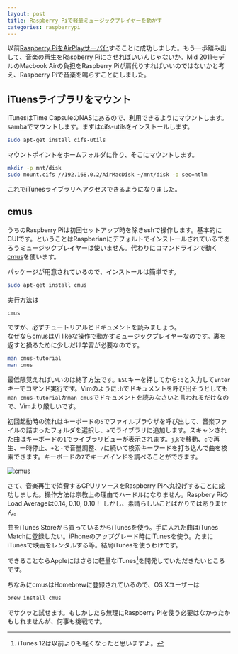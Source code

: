 ```yaml
---
layout: post
title: Raspberry Piで軽量ミュージックプレイヤーを動かす
categories: raspberrypi
---
```

以前[Raspberry PiをAirPlayサーバ化][usbaudio]することに成功しました。もう一歩踏み出して、音楽の再生をRaspberry Piにさせればいいんじゃないか。Mid 2011モデルのMacbook Airの負担をRaspberry Piが肩代りすればいいのではないかと考え、Raspberry Piで音楽を鳴らすことにしました。

## iTuensライブラリをマウント
iTunesはTime CapsuleのNASにあるので、利用できるようにマウントします。sambaでマウントします。まずはcifs-utilsをインストールします。

```bash
sudo apt-get install cifs-utils
```

マウントポイントをホームフォルダに作り、そこにマウントします。

```bash
mkdir -p mnt/disk
sudo mount.cifs //192.168.0.2/AirMacDisk ~/mnt/disk -o sec=ntlm
```

これでiTunesライブラリへアクセスできるようになりました。

## cmus

うちのRaspberry Piは初回セットアップ時を除きsshで操作します。基本的にCUIです。ということはRaspberianにデフォルトでインストールされているであろうミュージックプレイヤーは使いません。代わりにコマンドラインで動く[cmus][cmus]を使います。

パッケージが用意されているので、インストールは簡単です。

```bash
sudo apt-get install cmus
```

実行方法は

```bash
cmus
```

ですが、必ずチュートリアルとドキュメントを読みましょう。  
なぜならcmusはVi likeな操作で動かすミュージックプレイヤーなのです。裏を返すと操るために少しだけ学習が必要なのです。

```bash
man cmus-tutorial
man cmus
```

最低限覚えればいいのは終了方法です。`ESC`キーを押してから`:q`と入力して`Enter`キーでコマンド実行です。Vimのように`:h`でドキュメントを呼び出そうとしても`man cmus-tutorial`か`man cmus`でドキュメントを読みなさいと言われるだけなので、Vimより厳しいです。

初回起動時の流れはキーボードの`5`でファイルブラウザを呼び出して、音楽ファイルの詰まったフォルダを選択し、`a`でライブラリに追加します。スキャンされた曲はキーボードの`1`でライブラリビューが表示されます。`j`,`k`で移動、`c`で再生、一時停止、`+`と`-`で音量調整、`/`に続いて検索キーワードを打ち込んで曲を検索できます。キーボードの`7`でキーバインドを調べることができます。

![cmus](/images/raspberrypi-cli-musicplayer.png)

さて、音楽再生で消費するCPUリソースをRaspberry Piへ丸投げすることに成功しました。操作方法は宗教上の理由でハードルになりません。Raspbery PiのLoad Averageは0.14, 0.10, 0.10！ しかし、素晴らしいことばかりではありません。

曲をiTunes Storeから買っているからiTunesを使う。手に入れた曲はiTunes Matchに登録したい。iPhoneのアップグレード時にiTunesを使う。たまにiTunesで映画をレンタルする等。結局iTunesを使うわけです。

できることならAppleにはさらに軽量なiTunes[^i_think_itunes]を開発していただきたいところです。

ちなみにcmusはHomebrewに登録されているので、OS Xユーザーは

```bash
brew install cmus
```

でサクッと試せます。もしかしたら無理にRaspberry Piを使う必要はなかったかもしれませんが、何事も挑戦です。

[usbaudio]: /2014/10/30/air-play-usb-audio-raspberrypi.html
[cmus]: https://cmus.github.io

[^i_think_itunes]: iTunes 12は以前よりも軽くなったと思いますよ。
